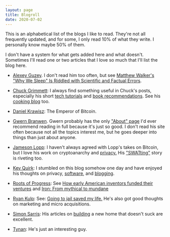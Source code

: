 ```yaml
---
layout: page
title: Blogroll
date: 2020-07-02
---
```


This is an alphabetical list of the blogs I like to read. They're not all frequently updated, and for some, I only read 10% of what they write. I personally know maybe 50% of them.

I don't have a system for what gets added here and what doesn't. Sometimes I'll read one or two articles that I love so much that I'll list the blog here.

- [Alexey Guzey](https://guzey.com/). I don't read him too often, but see [Matthew Walker's "Why We Sleep" Is Riddled with Scientific and Factual Errors](https://guzey.com/books/why-we-sleep/).

- [Chuck Grimmett](http://cagrimmett.com): I always find something useful in Chuck's posts, especially his short [tech tutorials](http://www.cagrimmett.com/tech/2019/02/04/setting-up-mac-from-scratch.html) and [book recommendations](http://www.cagrimmett.com/media/2019/06/12/reading-listening-using.html). See his [cooking blog](https://cooklikechuck.com/) too.

- [Daniel Krawisz](https://krawisz.com): The Emperor of Bitcoin.

- [Gwern Branwen](https://gwern.net). Gwern probably has the only ["About" page](https://www.gwern.net/About) I'd ever recommend reading in full because it's just so good. I don't read his site often because not all the topics interest me, but he goes deeper into things than just about anyone.

- [Jameson Lopp](https://blog.lopp.net/): I haven't always agreed with Lopp's takes on Bitcoin, but I love his work on cryptoanarchy and [privacy.](https://blog.lopp.net/modest-privacy-protection-proposal/) His ["SWATting"](https://blog.lopp.net/reflections-upon-a-swatting/) story is riveting too.

- [Kev Quirk](https://kevq.uk/): I stumbled on this blog somehow one day and have enjoyed his thoughts on privacy, [software](https://kevq.uk/email-is-not-broken/), and [blogging](https://kevq.uk/how-i-optimise-my-website-performance/).

- [Roots of Progress](https://rootsofprogress.org/): See [How early American inventors funded their ventures](https://rootsofprogress.org/how-early-american-inventors-funded-their-ventures) and [Iron: From mythical to mundane](https://rootsofprogress.org/iron-from-mythical-to-mundane)

- [Ryan Kulp](https://www.ryanckulp.com/): See: [Going to jail saved my life.](https://www.ryanckulp.com/jail-saved-my-life/) He's also got good thoughts on marketing and micro acquisitions.

- [Simon Sarris](https://simonsarris.com/): His articles on [building](https://medium.com/@simon.sarris/designing-a-new-old-home-part-1-cf298b58ed41) a new home that doesn't suck are excellent.

- [Tynan](http://tynan.com/): He's just an interesting guy. 

